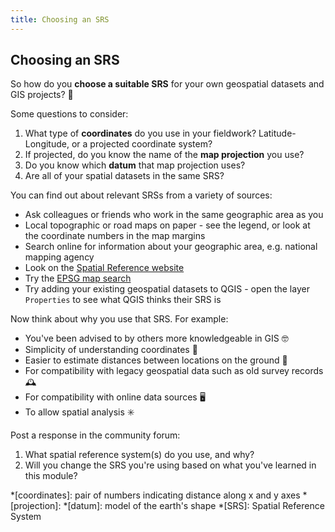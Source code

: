 ```yaml
---
title: Choosing an SRS
---
```


## Choosing an SRS

So how do you **choose a suitable SRS** for your own geospatial datasets and GIS projects? :thinking:


Some questions to consider:
1. What type of **coordinates** do you use in your fieldwork?  Latitude-Longitude, or a projected coordinate system?
2. If projected, do you know the name of the **map projection** you use?
3. Do you know which **datum** that map projection uses?
4. Are all of your spatial datasets in the same SRS?

You can find out about relevant SRSs from a variety of sources:
- Ask colleagues or friends who work in the same geographic area as you
- Local topographic or road maps on paper - see the legend, or look at the coordinate numbers in the map margins
- Search online for information about your geographic area, e.g. national mapping agency
- Look on the [Spatial Reference website](http://www.spatialreference.org/)
- Try the [EPSG map search](https://epsg.org/search/map)
- Try adding your existing geospatial datasets to QGIS - open the layer `Properties` to see what QGIS thinks their SRS is

Now think about why you use that SRS.  For example:
- You've been advised to by others more knowledgeable in GIS :nerd_face:
- Simplicity of understanding coordinates :thought_balloon:
- Easier to estimate distances between locations on the ground :straight_ruler:
- For compatibility with legacy geospatial data such as old survey records :mantelpiece_clock:
- For compatibility with online data sources :desktop_computer:
- To allow spatial analysis :eight_spoked_asterisk:

Post a response in the community forum:
1. What spatial reference system(s) do you use, and why?
2. Will you change the SRS you're using based on what you've learned in this module?

<div id='discourse-comments'></div>

<script type="text/javascript">
  window.DiscourseEmbed = { discourseUrl: 'https://community.verdantlearn.org/', topicId: 721 };

  (function() {
    var d = document.createElement('script'); d.type = 'text/javascript'; d.async = true;
    d.src = window.DiscourseEmbed.discourseUrl + 'javascripts/embed.js';
    (document.getElementsByTagName('head')[0] || document.getElementsByTagName('body')[0]).appendChild(d);
  })();
</script>


*[coordinates]: pair of numbers indicating distance along x and y axes
*[projection]: 
*[datum]: model of the earth's shape
*[SRS]: Spatial Reference System

<!-- Theory/comparisons/resources e.g. EPSG -->
<!-- Use <EPSG org?> to find out the EPSG code -->
